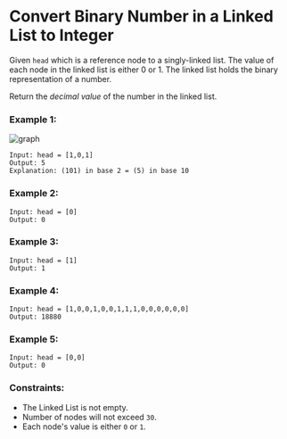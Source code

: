 # Convert Binary Number in a Linked List to Integer

Given `head` which is a reference node to a singly-linked list. The value of each node in the linked list is either 0 or 1. The linked list holds the binary representation of a number.

Return the *decimal value* of the number in the linked list.

### Example 1:

![graph](https://assets.leetcode.com/uploads/2019/12/05/graph-1.png)

```
Input: head = [1,0,1]
Output: 5
Explanation: (101) in base 2 = (5) in base 10
```

### Example 2:

```
Input: head = [0]
Output: 0
```

### Example 3:

```
Input: head = [1]
Output: 1
```

### Example 4:

```
Input: head = [1,0,0,1,0,0,1,1,1,0,0,0,0,0,0]
Output: 18880
```

### Example 5:

```
Input: head = [0,0]
Output: 0
```

### Constraints: 

- The Linked List is not empty.
- Number of nodes will not exceed `30`.
- Each node's value is either `0` or `1`.